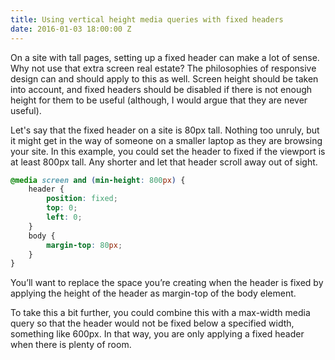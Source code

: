 ```yaml
---
title: Using vertical height media queries with fixed headers
date: 2016-01-03 18:00:00 Z
---
```


On a site with tall pages, setting up a fixed header can make a lot of sense. Why not use that extra screen real estate? The philosophies of responsive design can and should apply to this as well. Screen height should be taken into account, and fixed headers should be disabled if there is not enough height for them to be useful (although, I would argue that they are never useful).

Let's say that the fixed header on a site is 80px tall. Nothing too unruly, but it might get in the way of someone on a smaller laptop as they are browsing your site. In this example, you could set the header to fixed if the viewport is at least 800px tall. Any shorter and let that header scroll away out of sight.

```css
@media screen and (min-height: 800px) {
    header {
        position: fixed;
        top: 0;
        left: 0;
    }
    body {
        margin-top: 80px;
    }
}
```

You’ll want to replace the space you’re creating when the header is fixed by applying the height of the header as margin-top of the body element.

To take this a bit further, you could combine this with a max-width media query so that the header would not be fixed below a specified width, something like 600px. In that way, you are only applying a fixed header when there is plenty of room.

